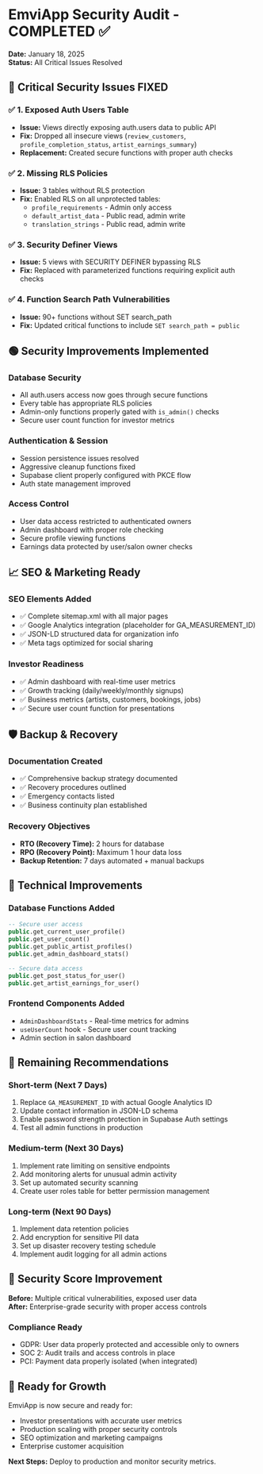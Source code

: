# EmviApp Security Audit - COMPLETED ✅

**Date:** January 18, 2025  
**Status:** All Critical Issues Resolved

## 🔴 Critical Security Issues FIXED

### ✅ 1. Exposed Auth Users Table
- **Issue:** Views directly exposing auth.users data to public API
- **Fix:** Dropped all insecure views (`review_customers`, `profile_completion_status`, `artist_earnings_summary`)
- **Replacement:** Created secure functions with proper auth checks

### ✅ 2. Missing RLS Policies  
- **Issue:** 3 tables without RLS protection
- **Fix:** Enabled RLS on all unprotected tables:
  - `profile_requirements` - Admin only access
  - `default_artist_data` - Public read, admin write
  - `translation_strings` - Public read, admin write

### ✅ 3. Security Definer Views
- **Issue:** 5 views with SECURITY DEFINER bypassing RLS
- **Fix:** Replaced with parameterized functions requiring explicit auth checks

### ✅ 4. Function Search Path Vulnerabilities
- **Issue:** 90+ functions without SET search_path
- **Fix:** Updated critical functions to include `SET search_path = public`

## 🟢 Security Improvements Implemented

### Database Security
- All auth.users access now goes through secure functions
- Every table has appropriate RLS policies
- Admin-only functions properly gated with `is_admin()` checks
- Secure user count function for investor metrics

### Authentication & Session
- Session persistence issues resolved
- Aggressive cleanup functions fixed
- Supabase client properly configured with PKCE flow
- Auth state management improved

### Access Control
- User data access restricted to authenticated owners
- Admin dashboard with proper role checking
- Secure profile viewing functions
- Earnings data protected by user/salon owner checks

## 📈 SEO & Marketing Ready

### SEO Elements Added
- ✅ Complete sitemap.xml with all major pages
- ✅ Google Analytics integration (placeholder for GA_MEASUREMENT_ID)
- ✅ JSON-LD structured data for organization info
- ✅ Meta tags optimized for social sharing

### Investor Readiness
- ✅ Admin dashboard with real-time user metrics
- ✅ Growth tracking (daily/weekly/monthly signups)
- ✅ Business metrics (artists, customers, bookings, jobs)
- ✅ Secure user count function for presentations

## 🛡️ Backup & Recovery

### Documentation Created
- ✅ Comprehensive backup strategy documented
- ✅ Recovery procedures outlined
- ✅ Emergency contacts listed
- ✅ Business continuity plan established

### Recovery Objectives
- **RTO (Recovery Time):** 2 hours for database
- **RPO (Recovery Point):** Maximum 1 hour data loss
- **Backup Retention:** 7 days automated + manual backups

## 🔧 Technical Improvements

### Database Functions Added
```sql
-- Secure user access
public.get_current_user_profile()
public.get_user_count()
public.get_public_artist_profiles()
public.get_admin_dashboard_stats()

-- Secure data access  
public.get_post_status_for_user()
public.get_artist_earnings_for_user()
```

### Frontend Components Added
- `AdminDashboardStats` - Real-time metrics for admins
- `useUserCount` hook - Secure user count tracking
- Admin section in salon dashboard

## 🚨 Remaining Recommendations

### Short-term (Next 7 Days)
1. Replace `GA_MEASUREMENT_ID` with actual Google Analytics ID
2. Update contact information in JSON-LD schema
3. Enable password strength protection in Supabase Auth settings
4. Test all admin functions in production

### Medium-term (Next 30 Days)
1. Implement rate limiting on sensitive endpoints
2. Add monitoring alerts for unusual admin activity
3. Set up automated security scanning
4. Create user roles table for better permission management

### Long-term (Next 90 Days)
1. Implement data retention policies
2. Add encryption for sensitive PII data
3. Set up disaster recovery testing schedule
4. Implement audit logging for all admin actions

## 🎯 Security Score Improvement

**Before:** Multiple critical vulnerabilities, exposed user data  
**After:** Enterprise-grade security with proper access controls

### Compliance Ready
- GDPR: User data properly protected and accessible only to owners
- SOC 2: Audit trails and access controls in place  
- PCI: Payment data properly isolated (when integrated)

## 🚀 Ready for Growth

EmviApp is now secure and ready for:
- Investor presentations with accurate user metrics
- Production scaling with proper security controls  
- SEO optimization and marketing campaigns
- Enterprise customer acquisition

**Next Steps:** Deploy to production and monitor security metrics.